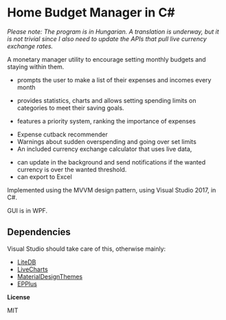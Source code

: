 # Home Budget Manager in C#

*Please note: The program is in Hungarian. 
A translation is underway, but it is not trivial since I also need to update the APIs that 
pull live currency exchange rates.*

A monetary manager utility to encourage setting monthly budgets and staying within them.

- prompts the user to make a list of their expenses and incomes every month

[](Documentation/AddBudgetScreen.png)

- provides statistics, charts and allows setting spending limits on categories to meet their saving goals.

[](Documentation/Trends.png)

- features a priority system, ranking the importance of expenses 

[](Documentation/Priorities.png)

- Expense cutback recommender
- Warnings about sudden overspending and going over set limits 
- An included currency exchange calculator that uses live data, 

[](Documentation/ValueExchangeScreen.png)

- can update in the background and send notifications if the wanted currency is over the wanted threshold.
- can export to Excel



Implemented using the MVVM design pattern, using Visual Studio 2017, in C#.

GUI is in WPF.

## Dependencies

Visual Studio should take care of this, otherwise mainly:

- [LiteDB](https://github.com/mbdavid/LiteDB)
- [LiveCharts](https://lvcharts.net/)
- [MaterialDesignThemes](https://github.com/MaterialDesignInXAML/MaterialDesignInXamlToolkit)
- [EPPlus](https://github.com/JanKallman/EPPlus)

**License**

MIT